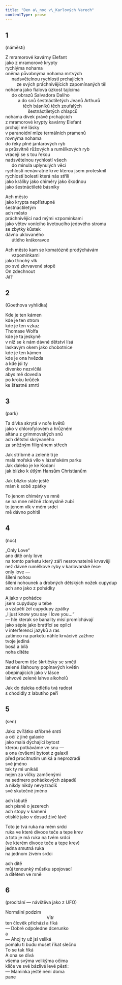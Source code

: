 ```yaml
---
title: "Den a\_noc v\_Karlových Varech"
contentType: prose
---
```


<section>

## 1  
(náměstí)

Z mramorové kavárny Elefant  
jako z mramorové krypty  
rychlýma nohama  
oněma půvabnýma nohama mrtvých  
     nadsvětelnou rychlostí prchajících  
         ze svých práchnivějících zapomínaných těl  
nohama jako fialová úzkost tajícíma  
     do obrazů Salvadora Daliho  
          a do snů šestnáctiletých Jeanů Arthurů  
              těch básníků těch zoufalých  
                  šestnáctiletých chlapců  
nohama dívek právě prchajících  
z mramorové krypty kavárny Elefant  
prchají mé lásky  
v paranoidní mlze termálních pramenů  
rovnýma nohama  
do řeky plné jantarových ryb  
a průsvitně růžových a rumělkových ryb  
vracejí se s tou řekou  
nadsvětelnou rychlostí všech  
     do minula uplynulých věcí  
rychlostí nenávratné krve kterou jsem protesknil  
rychlostí bolesti která nás střílí  
jako králíky jako chiméry jako škodnou  
jako šestnáctileté básníky

Ach město  
jako krypta nepřístupné  
šestnáctiletým  
ach město  
práchnivějící nad mými vzpomínkami  
jako větev vonícího kvetoucího jedového stromu  
se zbytky kůstek  
dávno uklovaného  
     útlého krákoravce

Ach město kam se komatózně prodýchávám  
     vzpomínkami  
jako třínohý vlk  
po své zkrvavené stopě  
On zdechnout  
Já?

## 2  
(Goethova vyhlídka)

Kde je ten kámen  
kde je ten strom  
kde je ten vzkaz  
Thomase Wolfa  
kde je ta jeskyně  
v níž se k nám dávné dětství lísá  
laskavým okem jako chobotnice  
kde je ten kámen  
kde je ona hvězda  
a kde jsi ty  
dívenko nezvlčilá  
abys mě dovedla  
po kroku krůček  
ke šťastné smrti

## 3  
(park)

Ta dívka skrytá v noře květů  
jako v chlorofylovém a hrůzném  
altánu z grimmovských snů  
ach dětství skrývaného  
za sněžným filigránem střech

Jak stříbrně a zeleně ti je  
malá mořská vílo v lázeňském parku  
Jak daleko je ke Kodani  
jak blízko k útlým Hansům Christianům

Jak blízko stále ještě  
mám k sobě zpátky

To jenom chiméry ve mně  
se na mne něžně zlomyslně zubí  
to jenom vlk v mém srdci  
mě dávno pohltil

## 4  
(noc)

„Only Love“  
ano dítě only love  
na tomto parketu který září nesrovnatelně krvavěji  
než dávné rumělkové ryby v karlovarské řece  
only love —  
šílení nohou  
šílení nohounek a drobných dětských nožek cupydup  
ach ano jako z pohádky

A jako v pohádce  
jsem cupydupy u tebe  
a vzápětí žel cupydupy zpátky  
„I just know you say I love you…“  
— hle kterak se banality mísí promíchávají  
jako sépie jako bratřící se opilci  
v interferenci jazyků a ras  
zatímco na parketu náhle krvácivě zažhne  
tvoje jediná  
bosá a bílá  
noha dítěte

Nad barem tiše škrtičsky se smějí  
zelené šlahouny popínavých květin  
obepínajících jako v lásce  
lahvově zelené lahve alkoholů

Jak do daleka odlétla tvá radost  
s chodidly z labutího peří

## 5  
(sen)

Jako zvířátko stříbrné srsti  
a očí z jiné galaxie  
jako malá dýchající bytost  
kterou potkáváme ve snu —  
a ona (ovšem) bytost z galaxií  
před procitnutím uniká a neprozradí  
své jméno  
tak ty mi unikáš  
nejen za víčky zamčenými  
na sedmero pohádkových západů  
a nikdy nikdy nevyzradíš  
své skutečné jméno

ach labutě  
ach písně o jezerech  
ach stopy v kameni  
otisklé jako v dosud živé lávě

Toto je tvá ruka na mém srdci  
ruka ve které divoce teče a tepe krev  
a toto je má ruka na tvém srdci  
(ve kterém divoce teče a tepe krev)  
jedna smutná ruka  
na jednom živém srdci

ach dítě  
můj tenounký můstku spojovací  
a dítětem ve mně

## 6  
(procitání — návštěva jako z UFO)

Normální podzim  
                                 Vítr  
ten člověk přichází a říká  
— Dobré odpoledne dcerunko  
a  
— Ahoj ty už jsi veliká  
pomalu ti budu muset říkat slečno  
To se tak říká  
A ona se dívá  
všema svýma velikýma očima  
klíče ve své bázlivé levé pěsti:  
— Maminka ještě není doma  
pane

</section>
